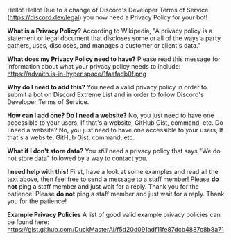Hello! Hello! Due to a change of Discord's Developer Terms of Service (<https://discord.dev/legal>) you now need a Privacy Policy for your bot!

**What is a Privacy Policy?** According to Wikipedia, "A privacy policy is a statement or legal document that discloses some or all of the ways a party gathers, uses, discloses, and manages a customer or client's data."

**What does my Privacy Policy need to have?** Please read this message for information about what your privacy policy needs to include: https://advaith.is-in-hyper.space/1faafadb0f.png

**Why do I need to add this?** You need a valid privacy policy in order to submit a bot on Discord Extreme List and in order to follow Discord's Developer Terms of Service.

**How can I add one? Do I need a website?** No, you just need to have one accessible to your users, If that's a website, GitHub Gist, command, etc. Do I need a website?</strong> No, you just need to have one accessible to your users, If that's a website, GitHub Gist, command, etc.

**What if I don't store data?** You *still* need a privacy policy that says "We do not store data" followed by a way to contact you.

**I need help with this!** First, have a look at some examples and read all the text above, then feel free to send a message to a staff member! Please __do not__ ping a staff member and just wait for a reply. Thank you for the patience! Please __do not__ ping a staff member and just wait for a reply. Thank you for the patience!

**Example Privacy Policies** A list of good valid example privacy policies can be found here: <https://gist.github.com/DuckMasterAl/f5d20d091adf11fe87dcb4887c8b8a71>